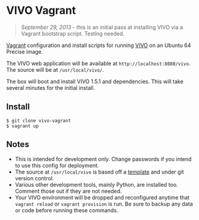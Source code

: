 # VIVO Vagrant

>*September 29, 2013* - this is an initial pass at installing VIVO via a Vagrant bootstrap script.  Testing needed.

[Vagrant](http://www.vagrantup.com/) configuration and install scripts for running [VIVO](http://vivoweb.org) on an Ubuntu 64 Precise image.

The VIVO web application will be available at `http://localhost:8080/vivo`.  The source will be at `/usr/local/vivo/`.

The box will boot and install VIVO 1.5.1 and dependencies.  This will take several minutes for the initial install.

## Install

~~~
$ git clone vivo-vagrant
$ vagrant up
~~~

## Notes
 * This is intended for development only.  Change passwords if you intend to use this config for deployment.
 * The source at `/usr/local/vivo` is based off a [template](https://github.com/lawlesst/vivo-project-template) and under git
 version control.
 * Various other development tools, mainly Python, are installed too.  Comment those out if they are not needed.
 * Your VIVO environment will be dropped and reconfigured anytime that `vagrant reload` or `vagrant provision` is run.
 Be sure to backup any data or code before running these commands.

